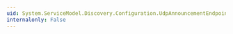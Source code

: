 ```yaml
---
uid: System.ServiceModel.Discovery.Configuration.UdpAnnouncementEndpointElement.OnApplyConfiguration(System.ServiceModel.Description.ServiceEndpoint,System.ServiceModel.Configuration.ChannelEndpointElement)
internalonly: False
---
```

